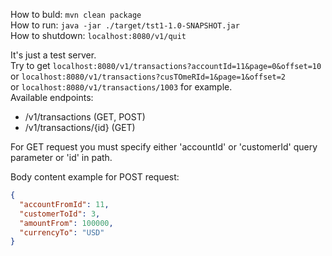 How to buld: `mvn clean package`  
How to run: `java -jar ./target/tst1-1.0-SNAPSHOT.jar `  
How to shutdown: `localhost:8080/v1/quit`

It's just a test server.  
Try to get `localhost:8080/v1/transactions?accountId=11&page=0&offset=10` or `localhost:8080/v1/transactions?cusTOmeRId=1&page=1&offset=2`  
or `localhost:8080/v1/transactions/1003` for example.  
Available endpoints:  
- /v1/transactions (GET, POST)  
- /v1/transactions/{id} (GET)  

For GET request you must specify either 'accountId' or 'customerId' query parameter or 'id' in path. 

Body content example for POST request:
```json
{
  "accountFromId": 11,
  "customerToId": 3,
  "amountFrom": 100000,
  "currencyTo": "USD"
}
```